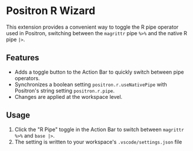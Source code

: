 # Positron R Wizard

This extension provides a convenient way to toggle the R pipe operator used in Positron, switching between the `magrittr` pipe `%>%` and the native R pipe `|>`.

## Features

*   Adds a toggle button to the Action Bar to quickly switch between pipe operators.
*   Synchronizes a boolean setting `positron.r.useNativePipe` with Positron's string setting `positron.r.pipe`.
*   Changes are applied at the workspace level.

## Usage

1.  Click the "R Pipe" toggle in the Action Bar to switch between `magrittr %>%` and `base |>`.
2.  The setting is written to your workspace's `.vscode/settings.json` file

